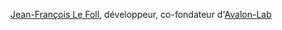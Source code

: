 [Jean-François Le Foll](https://twitter.com/JeffLeFoll), développeur, co-fondateur d'[Avalon-Lab](https://avalon-lab.fr)